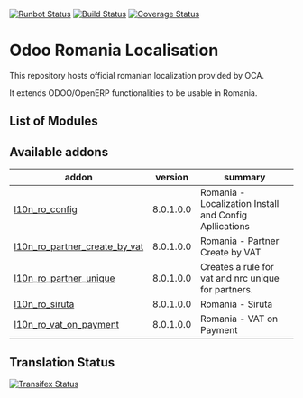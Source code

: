 [![Runbot Status](https://runbot.odoo-community.org/runbot/badge/flat/177/10.0.svg)](https://runbot.odoo-community.org/runbot/repo/github-com-oca-l10n-romania-177)
[![Build Status](https://travis-ci.org/OCA/l10n-romania.svg?branch=10.0)](https://travis-ci.org/OCA/l10n-romania)
[![Coverage Status](https://coveralls.io/repos/OCA/l10n-romania/badge.png?branch=10.0)](https://coveralls.io/r/OCA/l10n-romania?branch=10.0)

Odoo Romania Localisation
=========================

This repository hosts official romanian localization provided by OCA.

It extends ODOO/OpenERP functionalities to be usable in Romania.


List of Modules
---------------

[//]: # (addons)
Available addons
----------------
addon | version | summary
--- | --- | ---
[l10n_ro_config](l10n_ro_config/) | 8.0.1.0.0 | Romania - Localization Install and Config Apllications
[l10n_ro_partner_create_by_vat](l10n_ro_partner_create_by_vat/) | 8.0.1.0.0 | Romania - Partner Create by VAT
[l10n_ro_partner_unique](l10n_ro_partner_unique/) | 8.0.1.0.0 | Creates a rule for vat and nrc unique for partners.
[l10n_ro_siruta](l10n_ro_siruta/) | 8.0.1.0.0 | Romania - Siruta
[l10n_ro_vat_on_payment](l10n_ro_vat_on_payment/) | 8.0.1.0.0 | Romania - VAT on Payment

[//]: # (end addons)

Translation Status
------------------
[![Transifex Status](https://www.transifex.com/projects/p/OCA-l10n-romania-10-0/chart/image_png)](https://www.transifex.com/projects/p/OCA-l10n-romania-10-0)
